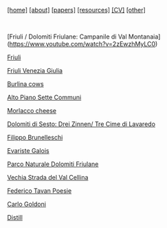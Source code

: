 [[home]](./index.html)
[[about]](./about.html)
[[papers]](./papers.html)
[[resources]](./resources.html)
[[CV]](./cv.html)
[[other]](./other.html)

&nbsp;&nbsp;&nbsp;

[Friuli / Dolomiti Friulane: Campanile di Val Montanaia]
(https://www.youtube.com/watch?v=2zEwzhMyLC0)

[Friuli](https://www.youtube.com/watch?v=YEDMVT2dpSs)

[Friuli Venezia Giulia](https://www.youtube.com/watch?v=rsWCyvMtAfw)




[Burlina cows](https://en.wikipedia.org/wiki/Burlina)

[Alto Piano Sette Communi](https://www.asiago.it/en/asiago_plateau/)

[Morlacco cheese](https://en.wikipedia.org/wiki/Morlacco)

[Dolomiti di Sesto: Drei Zinnen/ Tre Cime di Lavaredo](https://www.youtube.com/watch?v=wWGEv9miNSc)

[Filippo Brunelleschi](https://en.wikipedia.org/wiki/Filippo_Brunelleschi)

[Evariste Galois](https://www.britannica.com/biography/Evariste-Galois)

[Parco Naturale Dolomiti Friulane](http://www.parcodolomitifriulane.it/en/)

[Vechia Strada del Val Cellina](https://www.parcodolomitifriulane.it/en/guided-tours/the-old-road-of-valcellina/)

[Federico Tavan Poesie](http://ruttar.altervista.org/federico-tavan-poesie/)

[Carlo Goldoni](https://en.wikipedia.org/wiki/Carlo_Goldoni)

[Distill](https://distill.pub)